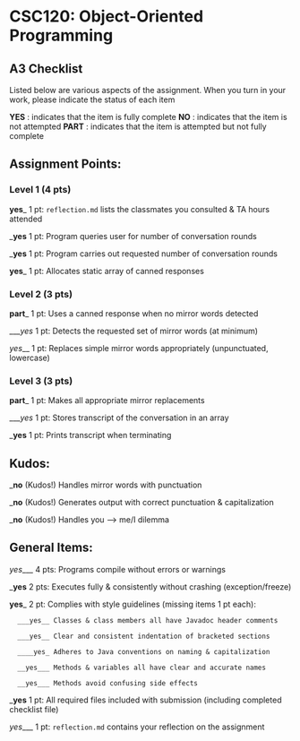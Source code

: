 # CSC120: Object-Oriented Programming
## A3 Checklist

Listed below are various aspects of the assignment.  When you turn in your work, please indicate the status of each item

**YES** : indicates that the item is fully complete
**NO** : indicates that the item is not attempted
**PART** : indicates that the item is attempted but not fully complete


## Assignment Points:

### Level 1 (4 pts)

__yes___ 1 pt: `reflection.md` lists the classmates you consulted & TA hours attended

___yes__ 1 pt: Program queries user for number of conversation rounds

___yes__ 1 pt: Program carries out requested number of conversation rounds

__yes___ 1 pt: Allocates static array of canned responses

### Level 2 (3 pts)

__part___ 1 pt: Uses a canned response when no mirror words detected

____yes_ 1 pt: Detects the requested set of mirror words (at minimum)

_yes___ 1 pt: Replaces simple mirror words appropriately (unpunctuated, lowercase)

### Level 3 (3 pts)

__part___ 1 pt: Makes all appropriate mirror replacements

____yes_ 1 pt: Stores transcript of the conversation in an array

___yes__ 1 pt: Prints transcript when terminating

## Kudos:

___no__ (Kudos!) Handles mirror words with punctuation

___no__ (Kudos!) Generates output with correct punctuation & capitalization

___no__ (Kudos!) Handles you --> me/I dilemma



## General Items:

_yes____ 4 pts: Programs compile without errors or warnings

___yes__ 2 pts: Executes fully & consistently without crashing (exception/freeze)

__yes___ 2 pt: Complies with style guidelines (missing items 1 pt each):

      ___yes__ Classes & class members all have Javadoc header comments

      ___yes__ Clear and consistent indentation of bracketed sections

      ____yes_ Adheres to Java conventions on naming & capitalization

      __yes___ Methods & variables all have clear and accurate names

      __yes___ Methods avoid confusing side effects

___yes__ 1 pt: All required files included with submission (including completed checklist file)

_yes____ 1 pt: `reflection.md` contains your reflection on the assignment
